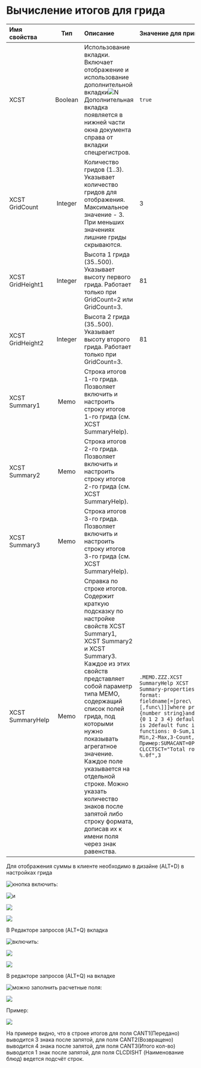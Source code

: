 # Вычисление итогов для грида

| **Имя свойства** | **Тип** | **Описание** | **Значение для примера** |
| :--- | :---: | :--- | :--- |
| XCST | Boolean | Использование вкладки. Включает отображение и использование дополнительной  вкладки![N](https://github.com/prbsoft/wiki/blob/master/src/Дополнительно.png?raw=true) Дополнительная вкладка появляется в нижней части окна документа справа от вкладки спецрегистров. | `true` |
| XCST GridCount | Integer | Количество гридов \(1..3\). Указывает количество гридов для отображения.  Максимальное значение - 3. При меньших значениях лишние гриды скрываются. | 3 |
| XCST GridHeight1 | Integer | Высота 1 грида \(35..500\). Указывает высоту первого грида.  Работает только при GridCount=2 или GridCount=3. | 81 |
| XCST GridHeight2 | Integer | Высота 2 грида \(35..500\). Указывает высоту второго грида.  Работает только при  GridCount=3. | 81 |
| XCST Summary1 | Memo | Строка итогов 1-го грида. Позволяет включить и настроить строку  итогов 1-го грида \(см. XCST SummaryHelp\). |  |
| XCST Summary2 | Memo | Строка итогов 2-го грида. Позволяет включить и настроить строку  итогов 2-го грида \(см. XCST SummaryHelp\). |  |
| XCST Summary3 | Memo | Строка итогов 3-го грида. Позволяет включить и настроить строку  итогов 3-го грида \(см. XCST SummaryHelp\). |  |
| XCST SummaryHelp | Memo | Справка по строке итогов. Содержит краткую подсказку по настройке свойств XCST Summary1, XCST Summary2 и XCST Summary3. Каждое из этих свойств представляет собой параметр типа MEMO,  содержащий список полей грида, под которыми нужно показывать агрегатное значение.  Каждое поле указывается на отдельной строке. Можно указать количество знаков после запятой либо  строку формата, дописав их к имени поля через знак равенства. | `.MEMO.ZZZ.XCST SummaryHelp XCST Summary-properties format:               fieldname[=[prec\[,func\]]]where prec={number string}and func={0 1 2 3 4} default prec is 2default func is 0 functions: 0-Sum,1-Min,2-Max,3-Count,4- Avg Пример:SUMACANT=0PRET=,4  CLCCTSCT="Total rows: %.0f",3` |

Для отображения суммы в клиенте необходимо в дизайне \(ALT+D\) в настройках грида

![&#x43A;&#x43D;&#x43E;&#x43F;&#x43A;&#x430; &#x432;&#x43A;&#x43B;&#x44E;&#x447;&#x438;&#x442;&#x44C;: ](../../../.gitbook/assets/grid%20%283%29.png)

![&#x438; ](../../../.gitbook/assets/show-summary%20%281%29.png)

![](../../../.gitbook/assets/save-props%20%283%29.png)

![](../../../.gitbook/assets/alt-d.png)

В Редакторе запросов \(ALT+Q\) вкладка

![&#x432;&#x43A;&#x43B;&#x44E;&#x447;&#x438;&#x442;&#x44C;:](../../../.gitbook/assets/sagiproperties.png)

![](../../../.gitbook/assets/pokaz-itogov%20%283%29.png)

![](../../../.gitbook/assets/alt-q.png)

В редакторе запросов \(ALT+Q\) на вкладке

![&#x43C;&#x43E;&#x436;&#x43D;&#x43E; &#x437;&#x430;&#x43F;&#x43E;&#x43B;&#x43D;&#x438;&#x442;&#x44C; &#x440;&#x430;&#x441;&#x447;&#x435;&#x442;&#x43D;&#x44B;&#x435; &#x43F;&#x43E;&#x43B;&#x44F;:](../../../.gitbook/assets/xtt.png)

![](../../../.gitbook/assets/xtt-summary%20%284%29.png)

Пример:

![](../../../.gitbook/assets/grid%20%284%29.png)

На примере видно, что в строке итогов для поля CANT1\(Передано\) выводится 3 знака после запятой, для поля CANT2\(Возвращено\) выводится 4 знака после запятой, для поля CANT3\(Итого кол-во\) выводится 1 знак после запятой, для поля CLCDISHT \(Наименование блюд\) ведется подсчёт строк.

